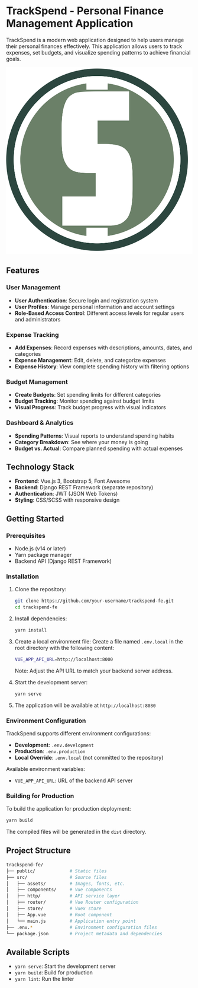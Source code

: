 # TrackSpend - Personal Finance Management Application

TrackSpend is a modern web application designed to help users manage their personal finances effectively. This application allows users to track expenses, set budgets, and visualize spending patterns to achieve financial goals.

![TrackSpend Logo](src/assets/images/TrackSpendLogo.png)

## Features

### User Management

- **User Authentication**: Secure login and registration system
- **User Profiles**: Manage personal information and account settings
- **Role-Based Access Control**: Different access levels for regular users and administrators

### Expense Tracking

- **Add Expenses**: Record expenses with descriptions, amounts, dates, and categories
- **Expense Management**: Edit, delete, and categorize expenses
- **Expense History**: View complete spending history with filtering options

### Budget Management

- **Create Budgets**: Set spending limits for different categories
- **Budget Tracking**: Monitor spending against budget limits
- **Visual Progress**: Track budget progress with visual indicators

### Dashboard & Analytics

- **Spending Patterns**: Visual reports to understand spending habits
- **Category Breakdown**: See where your money is going
- **Budget vs. Actual**: Compare planned spending with actual expenses

## Technology Stack

- **Frontend**: Vue.js 3, Bootstrap 5, Font Awesome
- **Backend**: Django REST Framework (separate repository)
- **Authentication**: JWT (JSON Web Tokens)
- **Styling**: CSS/SCSS with responsive design

## Getting Started

### Prerequisites

- Node.js (v14 or later)
- Yarn package manager
- Backend API (Django REST Framework)

### Installation

1. Clone the repository:

   ```bash
   git clone https://github.com/your-username/trackspend-fe.git
   cd trackspend-fe
   ```

2. Install dependencies:

   ```bash
   yarn install
   ```

3. Create a local environment file:
   Create a file named `.env.local` in the root directory with the following content:

   ```bash
   VUE_APP_API_URL=http://localhost:8000
   ```

   Note: Adjust the API URL to match your backend server address.

4. Start the development server:

   ```bash
   yarn serve
   ```

5. The application will be available at `http://localhost:8080`

### Environment Configuration

TrackSpend supports different environment configurations:

- **Development**: `.env.development`
- **Production**: `.env.production`
- **Local Override**: `.env.local` (not committed to the repository)

Available environment variables:

- `VUE_APP_API_URL`: URL of the backend API server

### Building for Production

To build the application for production deployment:

```bash
yarn build
```

The compiled files will be generated in the `dist` directory.

## Project Structure

```bash
trackspend-fe/
├── public/             # Static files
├── src/                # Source files
│   ├── assets/         # Images, fonts, etc.
│   ├── components/     # Vue components
│   ├── http/           # API service layer
│   ├── router/         # Vue Router configuration
│   ├── store/          # Vuex store
│   ├── App.vue         # Root component
│   └── main.js         # Application entry point
├── .env.*              # Environment configuration files
└── package.json        # Project metadata and dependencies
```

## Available Scripts

- `yarn serve`: Start the development server
- `yarn build`: Build for production
- `yarn lint`: Run the linter
